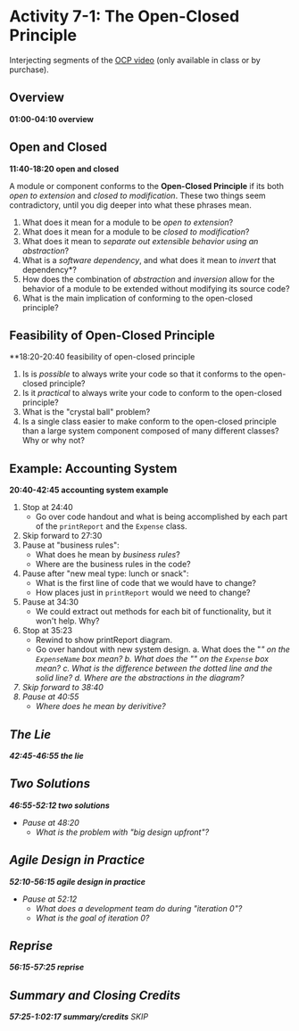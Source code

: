 # Activity 7-1: The Open-Closed Principle

Interjecting segments of the [OCP video](../videos/11-ocp.md) (only available in class or by purchase).

## Overview

**01:00-04:10 overview**

## Open and Closed

**11:40-18:20 open and closed**

A module or component conforms to the **Open-Closed Principle** if its both *open to extension* and *closed to modification*.  These two things seem contradictory, until you dig deeper into what these phrases mean.

1. What does it mean for a module to be *open to extension*?
2. What does it mean for a module to be *closed to modification*?
3. What does it mean to *separate out extensible behavior using an abstraction*?
4. What is a *software dependency*, and what does it mean to *invert* that dependency*?
5. How does the combination of *abstraction* and *inversion* allow for the behavior of a module to be extended without modifying its source code?
6. What is the main implication of conforming to the open-closed principle?

## Feasibility of Open-Closed Principle

**18:20-20:40 feasibility of open-closed principle
1. Is is *possible* to always write your code so that it conforms to the open-closed principle?
2. Is it *practical* to always write your code to conform to the open-closed principle?
3. What is the "crystal ball" problem?
4. Is a single class easier to make conform to the open-closed principle than a large system component composed of many different classes? Why or why not?

## Example: Accounting System

**20:40-42:45 accounting system example**

1. Stop at 24:40
   - Go over code handout and what is being accomplished by each part of the `printReport` and the `Expense` class.
2. Skip forward to 27:30
3. Pause at "business rules":
   - What does he mean by *business rules*?
   - Where are the business rules in the code?
4. Pause after "new meal type: lunch or snack":
   - What is the first line of code that we would have to change?
   - How places just in `printReport` would we need to change?
5. Pause at 34:30
   - We could extract out methods for each bit of functionality, but it won't help. Why?
6. Stop at 35:23
   - Rewind to show printReport diagram.
   - Go over handout with new system design. 
     a. What does the "<I>" on the `ExpenseName` box mean?
     b. What does the "<A>" on the `Expense` box mean? 
     c. What is the difference between the dotted line and the solid line?
     d. Where are the abstractions in the diagram?
7. Skip forward to 38:40
8. Pause at 40:55
   - Where does he mean by *derivitive*?

## The Lie ##

**42:45-46:55 the lie**

## Two Solutions ##

**46:55-52:12 two solutions**

- Pause at 48:20
   - What is the problem with "big design upfront"?

## Agile Design in Practice  ##

**52:10-56:15 agile design in practice**

- Pause at 52:12
   - What does a development team do during "iteration 0"?
   - What is the goal of iteration 0?

## Reprise

**56:15-57:25 reprise**

## Summary and Closing Credits

**57:25-1:02:17 summary/credits** SKIP
